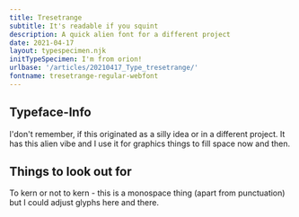 ```yaml
---
title: Tresetrange
subtitle: It's readable if you squint
description: A quick alien font for a different project
date: 2021-04-17
layout: typespecimen.njk
initTypeSpecimen: I'm from orion!
urlbase: '/articles/20210417_Type_tresetrange/'
fontname: tresetrange-regular-webfont
---
```


## Typeface-Info
I'don't remember, if this originated as a silly idea or in a different project. It has this alien vibe and I use it for graphics things to fill space now and then. 

## Things to look out for
To kern or not to kern - this is a monospace thing (apart from punctuation) but I could adjust glyphs here and there. 